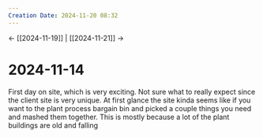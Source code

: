 ```yaml
---
Creation Date: 2024-11-20 08:32
---
```


<- [[2024-11-19]] | [[2024-11-21]]  ->

# 2024-11-14
First day on site, which is very exciting. Not sure what to really expect since the client site is very unique. At first glance the site kinda seems like if you want to the plant process bargain bin and picked a couple things you need and mashed them together. This is mostly because a lot of the plant buildings are old and falling 